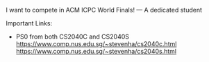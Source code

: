 I want to compete in ACM ICPC World Finals!
— A dedicated student

Important Links:

- PS0 from both CS2040C and CS2040S
https://www.comp.nus.edu.sg/~stevenha/cs2040c.html
https://www.comp.nus.edu.sg/~stevenha/cs2040s.html


